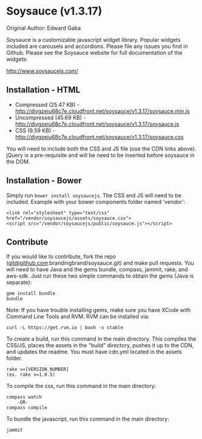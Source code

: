 # Soysauce (v1.3.17)
Original Author: Edward Gaba

Soysauce is a customizable javascript widget library. Popular widgets included are carousels and accordions. Please file any issues you find in Github. Please see the Soysauce website for full documentation of the widgets:

http://www.soysaucejs.com/

## Installation - HTML
* Compressed (25.47 KB) - http://divgzeiu68c7e.cloudfront.net/soysauce/v1.3.17/soysauce.min.js
* Uncompressed (45.69 KB) - http://divgzeiu68c7e.cloudfront.net/soysauce/v1.3.17/soysauce.js
* CSS (9.59 KB) - http://divgzeiu68c7e.cloudfront.net/soysauce/v1.3.17/soysauce.css

You will need to include both the CSS and JS file (use the CDN links above). jQuery is a pre-requisite and will be need to be inserted before soysauce in the DOM.

## Installation - Bower

Simply run `bower install soysaucejs`. The CSS and JS will need to be included. Example with your bower components folder named 'vendor':

```
<link rel="stylesheet" type="text/css" href="/vendor/soysaucejs/assets/soysauce.css">
<script src="/vendor/soysaucejs/public/soysauce.js"></script>
```

## Contribute
If you would like to contribute, fork the repo (git@github.com:brandingbrand/soysauce.git) and make pull requests. You will need to have Java and the gems bundle, compass, jammit, rake, and aws-sdk. Just run these two simple commands to obtain the gems (Java is separate):

	gem install bundle
	bundle

Note: If you have trouble installing gems, make sure you have XCode with Command Line Tools and RVM. RVM can be installed via:

	curl -L https://get.rvm.io | bash -s stable

To create a build, run this command in the main directory. This compiles the CSS/JS, places the assets in the "build" directory, pushes it up to the CDN, and updates the readme. You must have cdn.yml located in the assets folder.

	rake v=[VERSION_NUMBER]
	(ex. rake v=1.0.5)

To compile the css, run this command in the main directory:

	compass watch
		-OR-
	compass compile

To bundle the javascript, run this command in the main directory:

	jammit

